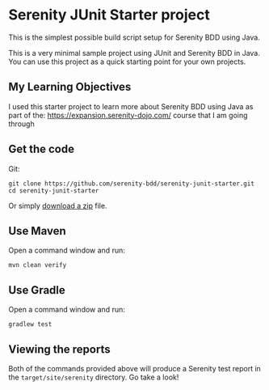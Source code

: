 # Serenity JUnit Starter project


This is the simplest possible build script setup for Serenity BDD using Java. 

This is a very minimal sample project using JUnit and Serenity BDD in Java. 
You can use this project as a quick starting point for your own projects.


## My Learning Objectives
I used this starter project to learn more about Serenity BDD using Java as part of the: https://expansion.serenity-dojo.com/ course that I am going through

## Get the code

Git:

    git clone https://github.com/serenity-bdd/serenity-junit-starter.git
    cd serenity-junit-starter


Or simply [download a zip](https://github.com/serenity-bdd/serenity-junit-starter/archive/master.zip) file.

## Use Maven

Open a command window and run:

    mvn clean verify

## Use Gradle

Open a command window and run:

    gradlew test 


## Viewing the reports

Both of the commands provided above will produce a Serenity test report in the `target/site/serenity` directory. Go take a look!



